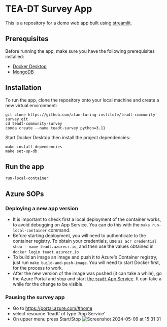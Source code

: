 # TEA-DT Survey App

This is a repository for a demo web app built using [streamlit](https://streamlit.io).


## Prerequisites

Before running the app, make sure you have the following prerequisites installed:

- [Docker Desktop](https://www.docker.com/products/docker-desktop/)
- [MongoDB](https://www.mongodb.com/try/download/community)

## Installation


To run the app, clone the repository onto your local machine and create a new virtual environment:

```shell
git clone https://github.com/alan-turing-institute/teadt-community-survey.git
cd teadt-community-survey
conda create --name teadt-survey python=3.11
```

Start Docker Desktop then install the project dependencies:

```shell
make install-dependencies
make set-up-db
```


## Run the app 

```shell
run-local-container
```

## Azure SOPs

### Deploying a new app version

- It is important to check first a local deployment of the container works, to avoid debugging on App Service. You can do this with the `make run-local-container` command. 
- Before starting deployment, you will need to authenticate to the container registry. To obtain your credentials, use `az acr credential show --name teadt.azurecr.io`, and then use the values obtained in `docker login teadt.azurecr.io`
- To build an image an image and push it to Azure's Container registry, just run `make build-and-push-image`.
You will need to start Docker first, for the process to work.
- After the new version of the image was pushed (it can take a while), go the Azure Portal and stop and start [the `teadt` App Service](https://learn.microsoft.com/en-us/azure/spring-apps/enterprise/how-to-start-stop-delete?tabs=azure-portal). It can take a while for the change to be visible.

### Pausing the survey app

- Go to https://portal.azure.com/#home
- select resource 'teadt' of type 'App Service'
- On upper menu press Start/Stop
![Screenshot 2024-05-09 at 15 31 31](https://github.com/alan-turing-institute/teadt-community-survey/assets/6906140/1422a114-d744-450e-a5f4-1907fdbf38b3)

